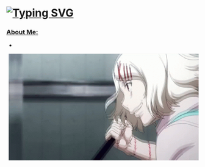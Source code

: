 # <a href="https://git.io/typing-svg"><img src="https://readme-typing-svg.demolab.com?font=Poppins&weight=700&pause=1000&color=AB0000&center=true&vCenter=true&multiline=true&width=435&lines=Welcome+to+%2Fhome%2FAltermoz." alt="Typing SVG" />




### About Me:

- 

<div align="center">
<img height="280" width="498" alt="GIF" align="right" src="https://github.com/Altermoz/Altermoz/blob/main/gifs/juuzou-suzuya.gif"></div>
